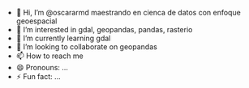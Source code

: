 - 👋 Hi, I’m @oscararmd maestrando en cienca de datos con enfoque geoespacial
- 👀 I’m interested in gdal, geopandas, pandas, rasterio
- 🌱 I’m currently learning gdal
- 💞️ I’m looking to collaborate on geopandas
- 📫 How to reach me 
- 😄 Pronouns: ...
- ⚡ Fun fact: ...

<!---
oscararmd/oscararmd is a ✨ special ✨ repository because its `README.md` (this file) appears on your GitHub profile.
You can click the Preview link to take a look at your changes.
--->
